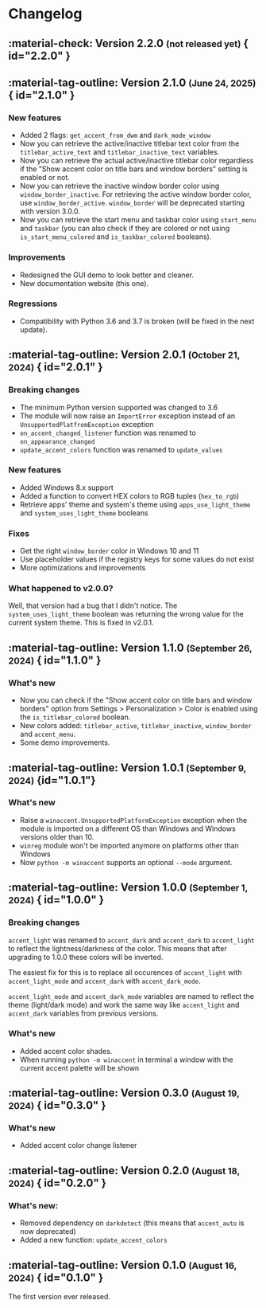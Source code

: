 # Changelog

<!-- ## <font class="version-testing"><font title="Work in progress">:material-flask-outline:</font> Version 2.1.0</font> <small>(not released yet)</small> { id="2.1.0" } -->

## <font class="version-latest"><font title="Latest version">:material-check:</font> Version 2.2.0</font> <small>(not released yet)</small> { id="2.2.0" }

## <font title="Released">:material-tag-outline:</font> Version 2.1.0 <small>(June 24, 2025)</small> { id="2.1.0" }

### New features
- Added 2 flags: `get_accent_from_dwm` and `dark_mode_window`
- Now you can retrieve the active/inactive titlebar text color from the `titlebar_active_text` and `titlebar_inactive_text` variables.
- Now you can retrieve the actual active/inactive titlebar color regardless if the "Show accent color on title bars and window borders" setting is enabled or not.
- Now you can retrieve the inactive window border color using `window_border_inactive`. For retrieving the active window border color, use `window_border_active`. `window_border` will be deprecated starting with version 3.0.0.
- Now you can retrieve the start menu and taskbar color using `start_menu` and `taskbar` (you can also check if they are colored or not using `is_start_menu_colored` and `is_taskbar_colored` booleans).

### Improvements
- Redesigned the GUI demo to look better and cleaner.
- New documentation website (this one).

### Regressions
- Compatibility with Python 3.6 and 3.7 is broken (will be fixed in the next update).


## <font title="Released">:material-tag-outline:</font> Version 2.0.1 <small>(October 21, 2024)</small> { id="2.0.1" }

### Breaking changes
- The minimum Python version supported was changed to 3.6
- The module will now raise an `ImportError` exception instead of an `UnsupportedPlatfromException` exception
- `on_accent_changed_listener` function was renamed to `on_appearance_changed`
- `update_accent_colors` function was renamed to `update_values`

### New features
- Added Windows 8.x support
- Added a function to convert HEX colors to RGB tuples (`hex_to_rgb`)
- Retrieve apps' theme and system's theme using `apps_use_light_theme` and `system_uses_light_theme` booleans

### Fixes
- Get the right `window_border` color in Windows 10 and 11
- Use placeholder values if the registry keys for some values do not exist
- More optimizations and improvements

### What happened to v2.0.0?
Well, that version had a bug that I didn't notice. The `system_uses_light_theme` boolean was returning the wrong value for the current system theme. This is fixed in v2.0.1.


## <font title="Released">:material-tag-outline:</font> Version 1.1.0 <small>(September 26, 2024)</small> { id="1.1.0" }

### What's new
- Now you can check if the "Show accent color on title bars and window borders" option from Settings > Personalization > Color is enabled using the `is_titlebar_colored` boolean.
- New colors added: `titlebar_active`, `titlebar_inactive`, `window_border` and `accent_menu`.
- Some demo improvements.


## <font title="Released">:material-tag-outline:</font> Version 1.0.1 <small>(September 9, 2024)</small> {id="1.0.1"}

### What's new
- Raise a `winaccent.UnsupportedPlatformException` exception when the module is imported on a different OS than Windows and Windows versions older than 10.
- `winreg` module won't be imported anymore on platforms other than Windows
- Now `python -m winaccent` supports an optional `--mode` argument.


## <font title="Released">:material-tag-outline:</font> Version 1.0.0 <small>(September 1, 2024)</small> { id="1.0.0" }

### Breaking changes
`accent_light` was renamed to `accent_dark` and `accent_dark` to `accent_light` to reflect the lightness/darkness of the color. This means that after upgrading to 1.0.0 these colors will be inverted.

The easiest fix for this is to replace all occurences of `accent_light` with `accent_light_mode` and `accent_dark` with `accent_dark_mode`. 

`accent_light_mode` and `accent_dark_mode` variables are named to reflect the theme (light/dark mode) and work the same way like `accent_light` and `accent_dark` variables from previous versions.

### What's new
- Added accent color shades.
- When running `python -m winaccent` in terminal a window with the current accent palette will be shown


## <font title="Released">:material-tag-outline:</font> Version 0.3.0 <small>(August 19, 2024)</small> { id="0.3.0" }

### What's new
- Added accent color change listener


## <font title="Released">:material-tag-outline:</font> Version 0.2.0 <small>(August 18, 2024)</small> { id="0.2.0" }

### What's new:
- Removed dependency on `darkdetect` (this means that `accent_auto` is now deprecated)
- Added a new function: `update_accent_colors`


## <font title="Released">:material-tag-outline:</font> Version 0.1.0 <small>(August 16, 2024)</small> { id="0.1.0" }

The first version ever released.